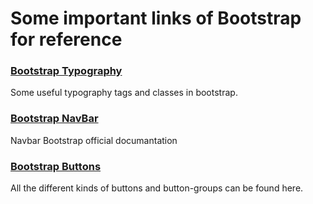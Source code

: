 # Some important links of Bootstrap for reference

### [Bootstrap Typography](https://getbootstrap.com/docs/4.0/content/typography/)
Some useful typography tags and classes in bootstrap.

### [Bootstrap NavBar](https://getbootstrap.com/docs/4.5/components/navbar/)
Navbar Bootstrap official documantation

### [Bootstrap Buttons](https://getbootstrap.com/docs/4.0/components/buttons/)
All the different kinds of buttons and button-groups can be found here. 